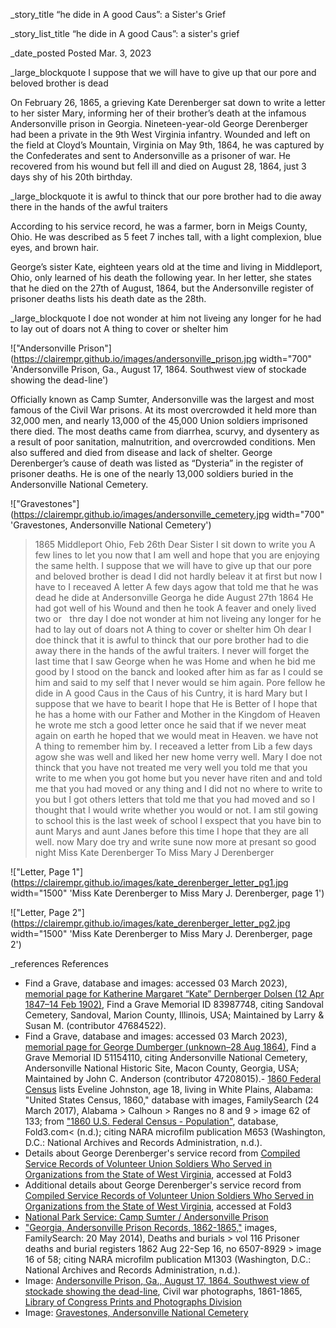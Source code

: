 _story_title “he dide in A good Caus”: a Sister's Grief

_story_list_title “he dide in A good Caus”: a sister's grief  

_date_posted Posted Mar. 3, 2023

_large_blockquote I suppose that we will have to give up that our pore and beloved brother is dead

On February 26, 1865, a grieving Kate Derenberger sat down to write a letter to her sister Mary, informing her of their brother’s death at the infamous Andersonville prison in Georgia. Nineteen-year-old George Derenberger had been a private in the 9th West Virginia infantry. 
Wounded and left on the field at Cloyd’s Mountain, Virginia on May 9th, 1864, he was captured by the Confederates and sent to Andersonville as a prisoner of war. He recovered from his wound but fell ill and died on August 28, 1864, just 3 days shy of his 20th birthday. 

_large_blockquote it is awful to thinck that our pore brother had to die away there in the hands of the awful traiters

According to his service record, he was a farmer, born in Meigs County, Ohio. He was described as 5 feet 7 inches tall, with a light complexion, blue eyes, and brown hair. 

George’s sister Kate, eighteen years old at the time and living in Middleport, Ohio, only learned of his death the following year. In her letter, she states that he died on the 27th of August, 1864, but the Andersonville register of prisoner deaths lists his death date as the 28th. 

_large_blockquote I doe not wonder at him not liveing any longer for he had to lay out of doars not A thing to cover or shelter him

!["Andersonville Prison"](https://clairempr.github.io/images/andersonville_prison.jpg width="700" 'Andersonville Prison, Ga., August 17, 1864. Southwest view of stockade showing the dead-line')

Officially known as Camp Sumter, Andersonville was the largest and most famous of the Civil War prisons. At its most overcrowded it held more than 32,000 men, and nearly 13,000 of the 45,000 Union soldiers imprisoned there died. The most deaths came from diarrhea, scurvy, and dysentery as a result of poor sanitation, malnutrition, and overcrowded conditions. Men also suffered and died from disease and lack of shelter. 
George Derenberger’s cause of death was listed as “Dysteria” in the register of prisoner deaths. He is one of the nearly 13,000 soldiers buried in the Andersonville National Cemetery.

!["Gravestones"](https://clairempr.github.io/images/andersonville_cemetery.jpg width="700" 'Gravestones, Andersonville National Cemetery')

> 1865
> Middleport Ohio, Feb 26th
> Dear Sister
> I sit down to write you A few lines to let you now that I am well and hope that you are enjoying the same helth. I suppose that we will have to give up that our pore and beloved brother is dead I did not hardly beleav it at first but now I have to I receaved A letter A few days agow that told me that he was dead he dide at Andersonville Georga he dide August 27th 1864
> He had got well of his Wound and then he took A feaver and onely lived two or    thre day I doe not wonder at him not liveing any longer for he had to lay out of doars not A thing to cover or shelter him 
> Oh dear I doe thinck that it is awful to thinck that our pore brother had to die away there in the hands of the awful traiters. I never will forget the last time that I saw George when he was Home and when he bid me good by I stood on the banck and looked after him as far as I could se him and said to my self that I never would se him again. Pore fellow he dide in A good Caus in the Caus of his Cuntry, it is hard Mary but I suppose that we have to bearit I hope that He is Better of I hope that he has a home with our Father and Mother in the Kingdom of Heaven
> he wrote me stch a good letter once he said that if we never meat again on earth he hoped that we would meat in Heaven. we have not A thing to remember him by. 
> I receaved a letter from Lib a few days agow she was well and liked her new home verry well. Mary I doe not thinck that you have not treated me very well you told me that you write to me when you got home but you never have riten and and told me that you had moved or any thing and I did not no where to write to you but I got others letters that told me that you had moved and so I thought that I would write whether you would or not. I am stil gowing to school this is the last week of school 
> I exspect that you have bin to aunt Marys and aunt Janes before this time I hope that they are all well. now Mary doe try and write sune now more at presant so good night 
> Miss Kate Derenberger 
> To Miss Mary J Derenberger
> 
!["Letter, Page 1"](https://clairempr.github.io/images/kate_derenberger_letter_pg1.jpg width="1500" 'Miss Kate Derenberger to Miss Mary J. Derenberger, page 1')

!["Letter, Page 2"](https://clairempr.github.io/images/kate_derenberger_letter_pg2.jpg width="1500" 'Miss Kate Derenberger to Miss Mary J. Derenberger, page 2')

_references References
- Find a Grave, database and images: accessed 03 March 2023), <a href="https://www.findagrave.com/memorial/83987748/katherine-margaret-dolsen">memorial page for Katherine Margaret “Kate” Dernberger Dolsen (12 Apr 1847–14 Feb 1902)</a>, Find a Grave Memorial ID 83987748, citing Sandoval Cemetery, Sandoval, Marion County, Illinois, USA; Maintained by Larry & Susan M. (contributor 47684522).
- Find a Grave, database and images: accessed 03 March 2023), <a href="https://www.findagrave.com/memorial/51154110/george-dumberger">memorial page for George Dumberger (unknown–28 Aug 1864)</a>, Find a Grave Memorial ID 51154110, citing Andersonville National Cemetery, Andersonville National Historic Site, Macon County, Georgia, USA; Maintained by John C. Anderson (contributor 47208015).- <a href="https://familysearch.org/ark:/61903/3:1:33S7-9YBR-S7P?cc=1473181&wc=7QN3-GLG%3A1589422203%2C1589422213%2C1592312894">1860 Federal Census</a> lists Eveline Johnston, age 18, living in White Plains, Alabama: "United States Census, 1860," database with images, FamilySearch (24 March 2017), Alabama > Calhoun > Ranges no 8 and 9 > image 62 of 133; from <a href="http://www.fold3.com">"1860 U.S. Federal Census - Population"</a>, database, Fold3.com< (n.d.); citing NARA microfilm publication M653 (Washington, D.C.: National Archives and Records Administration, n.d.).
- Details about George Derenberger's service record from <a href="https://www.fold3.com/image/265729371">Compiled Service Records of Volunteer Union Soldiers Who Served in Organizations from the State of West Virginia</a>, accessed at Fold3
- Additional details about George Derenberger's service record from <a href="https://www.fold3.com/image/268591087">Compiled Service Records of Volunteer Union Soldiers Who Served in Organizations from the State of West Virginia</a>, accessed at Fold3
- <a href="https://www.nps.gov/ande/learn/historyculture/camp_sumter.htm">National Park Service: Camp Sumter / Andersonville Prison</a>
- <a href="https://familysearch.org/ark:/61903/3:1:3QS7-8979-VNZZ?cc=2019835&wc=MW44-HZS%3A341349701%2C341352901">"Georgia, Andersonville Prison Records, 1862-1865,"</a> images, FamilySearch: 20 May 2014), Deaths and burials > vol 116 Prisoner deaths and burial registers 1862 Aug 22-Sep 16, no 6507-8929 > image 16 of 58; citing NARA microfilm publication M1303 (Washington, D.C.: National Archives and Records Administration, n.d.).
- Image: <a href="https://www.loc.gov/pictures/resource/ppmsca.33770/?co=civwar">Andersonville Prison, Ga., August 17, 1864. Southwest view of stockade showing the dead-line</a>, Civil war photographs, 1861-1865, <a href="https://www.loc.gov/pictures/">Library of Congress Prints and Photographs Division</a>
- Image: <a href="https://npgallery.nps.gov/AssetDetail/6d05a275-a175-43a9-957f-aa534a78886e">Gravestones, Andersonville National Cemetery</a>